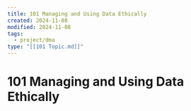 ```yaml
---
title: 101 Managing and Using Data Ethically
created: 2024-11-08
modified: 2024-11-08
tags:
  - project/dma
type: "[[101 Topic.md]]"
---
```

# 101 Managing and Using Data Ethically
